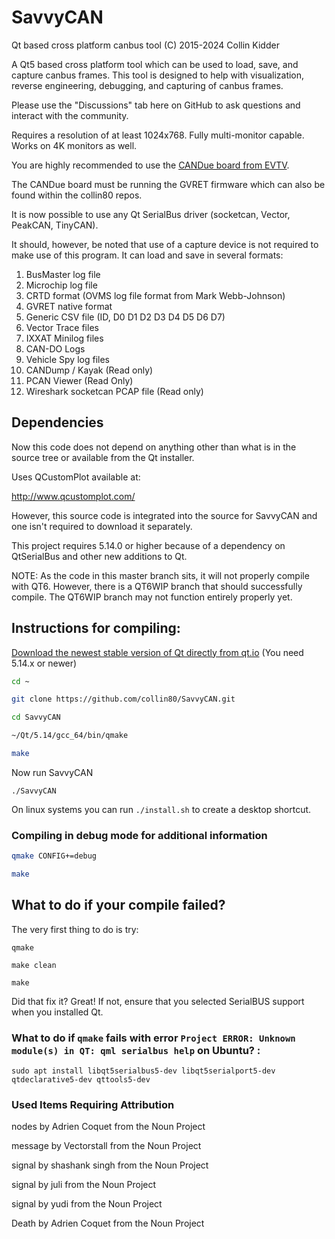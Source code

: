 # SavvyCAN
Qt based cross platform canbus tool
(C) 2015-2024 Collin Kidder

A Qt5 based cross platform tool which can be used to load, save, and capture canbus frames.
This tool is designed to help with visualization, reverse engineering, debugging, and
capturing of canbus frames.

Please use the "Discussions" tab here on GitHub to ask questions and interact with the community.

Requires a resolution of at least 1024x768. Fully multi-monitor capable. Works on 4K monitors as well.

You are highly recommended to use the
[CANDue board from EVTV](http://store.evtv.me/proddetail.php?prod=ArduinoDueCANBUS&cat=23).

The CANDue board must be running the GVRET firmware which can also be found
within the collin80 repos.

It is now possible to use any Qt SerialBus driver (socketcan, Vector, PeakCAN, TinyCAN).

It should, however, be noted that use of a capture device is not required to make use
of this program. It can load and save in several formats:

1. BusMaster log file
2. Microchip log file
3. CRTD format (OVMS log file format from Mark Webb-Johnson)
4. GVRET native format
5. Generic CSV file (ID, D0 D1 D2 D3 D4 D5 D6 D7)
6. Vector Trace files
7. IXXAT Minilog files
8. CAN-DO Logs
9. Vehicle Spy log files
10. CANDump / Kayak (Read only)
11. PCAN Viewer (Read Only)
12. Wireshark socketcan PCAP file (Read only)

## Dependencies

Now this code does not depend on anything other than what is in the source tree or available
from the Qt installer.

Uses QCustomPlot available at:

http://www.qcustomplot.com/

However, this source code is integrated into the source for SavvyCAN and one isn't required
to download it separately.

This project requires 5.14.0 or higher because of a dependency on QtSerialBus and other new additions to Qt.

NOTE: As the code in this master branch sits, it will not properly compile with QT6. 
However, there is a QT6WIP branch that should successfully compile. The QT6WIP branch may not
function entirely properly yet.

## Instructions for compiling:

[Download the newest stable version of Qt directly from qt.io](https://www.qt.io/download/) (You need 5.14.x or newer)

```sh
cd ~

git clone https://github.com/collin80/SavvyCAN.git

cd SavvyCAN

~/Qt/5.14/gcc_64/bin/qmake

make
```

Now run SavvyCAN

```
./SavvyCAN
```

On linux systems you can run `./install.sh` to create a desktop shortcut.

### Compiling in debug mode for additional information

```sh
qmake CONFIG+=debug

make
```

## What to do if your compile failed?

The very first thing to do is try:

```
qmake

make clean

make
```

Did that fix it? Great! If not, ensure that you selected SerialBUS support
when you installed Qt.

### What to do if `qmake` fails with error `Project ERROR: Unknown module(s) in QT: qml serialbus help` on Ubuntu? :

`sudo apt install libqt5serialbus5-dev libqt5serialport5-dev qtdeclarative5-dev qttools5-dev`

### Used Items Requiring Attribution

nodes by Adrien Coquet from the Noun Project

message by Vectorstall from the Noun Project

signal by shashank singh from the Noun Project

signal by juli from the Noun Project

signal by yudi from the Noun Project

Death by Adrien Coquet from the Noun Project
